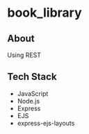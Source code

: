 # book_library

## About

Using REST 

## Tech Stack

- JavaScript
- Node.js
- Express
- EJS
- express-ejs-layouts